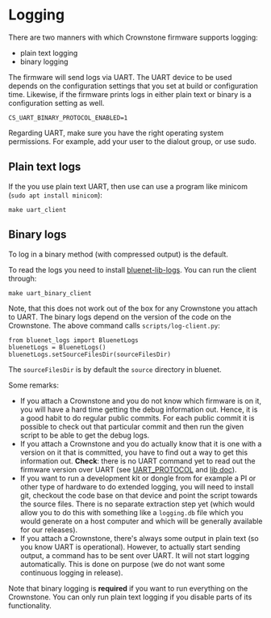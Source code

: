 # Logging

There are two manners with which Crownstone firmware supports logging:

* plain text logging
* binary logging

The firmware will send logs via UART. The UART device to be used depends on the configuration settings that you set at build or configuration time.
Likewise, if the firmware prints logs in either plain text or binary is a configuration setting as well.

```
CS_UART_BINARY_PROTOCOL_ENABLED=1
```

Regarding UART, make sure you have the right operating system permissions. For example, add your user to the dialout group, or use sudo.

## Plain text logs

If the you use plain text UART, then use can use a program like minicom (`sudo apt install minicom`):

    make uart_client

## Binary logs

To log in a binary method (with compressed output) is the default.

To read the logs you need to install [bluenet-lib-logs](#https://github.com/crownstone/bluenet-lib-logs/). You can run the client through:

    make uart_binary_client

Note, that this does not work out of the box for any Crownstone you attach to UART. The binary logs depend on the version of the code on the Crownstone. The above command calls `scripts/log-client.py`:


```
from bluenet_logs import BluenetLogs
bluenetLogs = BluenetLogs()
bluenetLogs.setSourceFilesDir(sourceFilesDir)
```

The `sourceFilesDir` is by default the `source` directory in bluenet.

Some remarks:

* If you attach a Crownstone and you do not know which firmware is on it, you will have a hard time getting the debug information out. Hence, it is a good habit to do regular public commits. For each public commit it is possible to check out that particular commit and then run the given script to be able to get the debug logs.
* If you attach a Crownstone and you do actually know that it is one with a version on it that is committed, you have to find out a way to get this information out. **Check**: there is no UART command yet to read out the firmware version over UART (see [UART_PROTOCOL](UART_PROTOCOL.md) and [lib doc](https://github.com/crownstone/crownstone-lib-python-uart/blob/master/DOCUMENTATION.md)).
* If you want to run a development kit or dongle from for example a PI or other type of hardware to do extended logging, you will need to install git, checkout the code base on that device and point the script towards the source files. There is no separate extraction step yet (which would allow you to do this with something like a `logging.db` file which you would generate on a host computer and which will be generally available for our releases).
* If you attach a Crownstone, there's always some output in plain text (so you know UART is operational). However, to actually start sending output, a command has to be sent over UART. It will not start logging automatically. This is done on purpose (we do not want some continuous logging in release).

Note that binary logging is **required** if you want to run everything on the Crownstone. You can only run plain text logging if you disable parts of its functionality.
